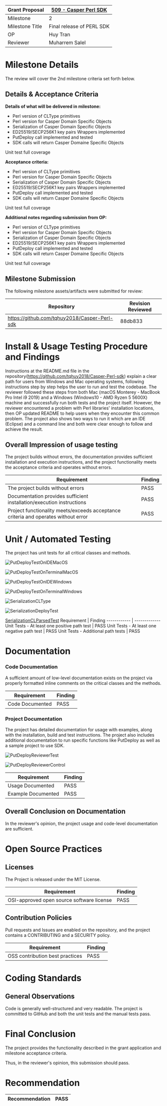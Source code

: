 Grant Proposal | [509 - Casper Perl SDK](https://portal.devxdao.com/public-proposals/509)
------------ | -------------
Milestone | 2
Milestone Title | Final release of PERL SDK
OP | Huy Tran
Reviewer | Muharrem Salel

# Milestone Details
The review will cover the 2nd milestone criteria set forth below.

## Details & Acceptance Criteria

**Details of what will be delivered in milestone:**

- Perl version of CLType primitives 
- Perl version for Casper Domain Specific Objects 
- Serialization of Casper Domain Specific Objects 
- ED25519/SECP256K1 key pairs Wrappers implemented 
- PutDeploy call implemented and tested 
- SDK calls will return Casper Domaine Specific Objects 

Unit test full coverage

**Acceptance criteria:**

- Perl version of CLType primitives 
- Perl version for Casper Domain Specific Objects 
- Serialization of Casper Domain Specific Objects 
- ED25519/SECP256K1 key pairs Wrappers implemented 
- PutDeploy call implemented and tested 
- SDK calls will return Casper Domaine Specific Objects 

Unit test full coverage

**Additional notes regarding submission from OP:**

- Perl version of CLType primitives
- Perl version for Casper Domain Specific Objects 
- Serialization of Casper Domain Specific Objects 
- ED25519/SECP256K1 key pairs Wrappers implemented
- PutDeploy call implemented and tested
- SDK calls will return Casper Domaine Specific Objects

 Unit test full coverage

## Milestone Submission

The following milestone assets/artifacts were submitted for review:

Repository | Revision Reviewed
------------ | -------------
https://github.com/tqhuy2018/Casper-Perl-sdk | 88db833



# Install & Usage Testing Procedure and Findings

Instructions at the README.md file in the repository(https://github.com/tqhuy2018/Casper-Perl-sdk) explain a clear path for users from Windows and Mac operating systems, following instructions step by step helps the user to run and test the codebase. The reviewer followed these steps from both Mac (macOS Monterey - MacBook Pro Intel i9 2019) and a Windows (Windows10 - AMD Ryzen 5 5600X) machine and successfully run both tests and the project itself. However, the reviewer encountered a problem with Perl libraries' installation locations, then OP updated README to help users when they encounter this common problem. The project also shows two ways to run it which are an IDE (Eclipse) and a command line and both were clear enough to follow and achieve the result. 



## Overall Impression of usage testing


The project builds without errors, the documentation provides sufficient installation and execution instructions, and the project functionality meets the acceptance criteria and operates without errors.

Requirement | Finding
------------ | -------------
The project builds without errors | PASS
Documentation provides sufficient installation/execution instructions | PASS
Project functionality meets/exceeds acceptance criteria and operates without error | PASS

# Unit / Automated Testing

The project has unit tests for all critical classes and methods.


![PutDeployTestOnIDEMacOS](assets/PutDeployTestIDEMacOS.png)

![PutDeployTestOnTerminalMacOS](assets/PutDeployTestTerminalMacOS.png)

![PutDeployTestOnIDEWindows](assets/PutDeployTestIDEWindows.jpeg)

![PutDeployTestOnTerminalWindows](assets/PutDeployTestOnTerminalWindows.jpeg)

![SerializationCLType](assets/SerializationCLType.jpeg)

![SerializationDeployTest](assets/SerializationDeployTest.jpeg)

[SerializationCLParsedTest](assets/SerializationCLParsedTest.md)
Requirement | Finding
------------ | -------------
Unit Tests - At least one positive path test | PASS
Unit Tests - At least one negative path test | PASS
Unit Tests - Additional path tests | PASS


# Documentation

### Code Documentation


A sufficient amount of low-level documentation exists on the project via properly formatted inline comments on the critical classes and the methods.

Requirement | Finding
------------ | -------------
Code Documented | PASS

### Project Documentation


The project has detailed documentation for usage with examples, along with the installation, build and test instructions. The project also includes additional documentation to run specific functions like PutDeploy as well as a sample project to use SDK.

![PutDeployReviewerTest](assets/PutDeployReviewerTest.png)

![PutDeployReviewerControl](assets/PutDeployReviewerControl.png)

Requirement | Finding
------------ | -------------
Usage Documented | PASS
Example Documented | PASS

## Overall Conclusion on Documentation
In the reviewer's opinion, the project usage and code-level documentation are sufficient. 

# Open Source Practices

## Licenses

The Project is released under the MIT License.

Requirement | Finding
------------ | -------------
OSI-approved open source software license | PASS

## Contribution Policies

Pull requests and Issues are enabled on the repository, and the project contains a CONTRIBUTING and a SECURITY policy.

Requirement | Finding
------------ | -------------
OSS contribution best practices | PASS

# Coding Standards

## General Observations

Code is generally well-structured and very readable. The project is committed to GitHub and both the unit tests and the manual tests pass.

# Final Conclusion

The project provides the functionality described in the grant application and milestone acceptance criteria.

Thus, in the reviewer's opinion, this submission should pass.

# Recommendation

Recommendation | PASS
------------ | -------------